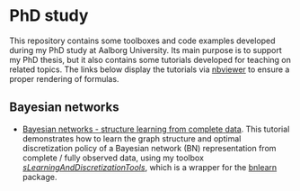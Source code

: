 # PhD study

This repository contains some toolboxes and code examples developed during my PhD study at Aalborg University. Its main purpose is to support my PhD thesis, but it also contains some tutorials developed for teaching on related topics. The links below display 
the tutorials via [nbviewer](https://nbviewer.jupyter.org/) to ensure a proper rendering of formulas.

## Bayesian networks

- [Bayesian networks - structure learning from complete data](https://nbviewer.jupyter.org/github/SebastianGlavind/PhD-study/blob/master/Bayesian-networks/sLearn_fullyObs.ipynb). This tutorial demonstrates how to learn the graph structure and optimal discretization policy of a Bayesian network (BN) representation from complete / fully observed data, using my toolbox [*sLearningAndDiscretizationTools*](https://github.com/SebastianGlavind/PhD-study/blob/master/Bayesian-networks/Toolboxes/sLearningAndDiscretizationTools.R), which is a wrapper for the [bnlearn](https://www.bnlearn.com/) package.
